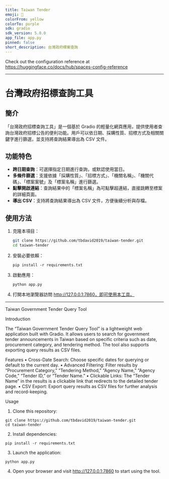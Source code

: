 ```yaml
---
title: Taiwan Tender
emoji: 🦀
colorFrom: yellow
colorTo: purple
sdk: gradio
sdk_version: 5.8.0
app_file: app.py
pinned: false
short_description: 台灣政府標案查詢
---
```


Check out the configuration reference at https://huggingface.co/docs/hub/spaces-config-reference


---

# 台灣政府招標查詢工具

## 簡介
「台灣政府招標查詢工具」是一個基於 Gradio 的輕量化網頁應用，提供使用者查詢台灣政府招標公告的便利功能。用戶可以依日期、採購性質、招標方式及相關關鍵字進行篩選，並支持將查詢結果導出為 CSV 文件。

## 功能特色
- **跨日期查詢**：可選擇指定日期進行查詢，或默認使用當日。
- **多條件篩選**：支援依據「採購性質」、「招標方式」、「機關名稱」、「機關代碼」、「標案案號」及「標案名稱」進行篩選。
- **點擊開啟連結**：查詢結果中的「標案名稱」為可點擊超連結，直接跳轉至標案的詳細頁面。
- **導出 CSV**：支持將查詢結果導出為 CSV 文件，方便後續分析與存檔。

## 使用方法
1. 克隆本項目：
   ```bash
   git clone https://github.com/tbdavid2019/taiwan-tender.git
   cd taiwan-tender
   ```

2.	安裝必要依賴：
    ```
    pip install -r requirements.txt
    ```

3.	啟動應用：
    ```
    python app.py
    ```

4.	打開本地瀏覽器訪問 http://127.0.0.1:7860，即可使用本工具。



---
Taiwan Government Tender Query Tool

Introduction

The “Taiwan Government Tender Query Tool” is a lightweight web application built with Gradio. It allows users to search for government tender announcements in Taiwan based on specific criteria such as date, procurement category, and tendering method. The tool also supports exporting query results as CSV files.

Features
	•	Cross-Date Search: Choose specific dates for querying or default to the current day.
	•	Advanced Filtering: Filter results by “Procurement Category,” “Tendering Method,” “Agency Name,” “Agency Code,” “Tender ID,” or “Tender Name.”
	•	Clickable Links: The “Tender Name” in the results is a clickable link that redirects to the detailed tender page.
	•	CSV Export: Export query results as CSV files for further analysis and record-keeping.

Usage

1.	Clone this repository:
```
git clone https://github.com/tbdavid2019/taiwan-tender.git
cd taiwan-tender
```

2.	Install dependencies:

```
pip install -r requirements.txt
```

3.	Launch the application:

```
python app.py
```

4.	Open your browser and visit http://127.0.0.1:7860 to start using the tool.

